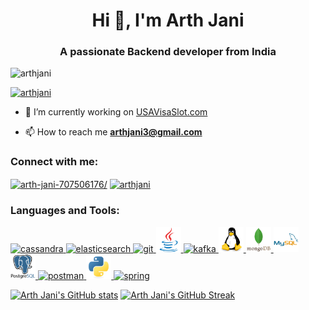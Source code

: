 
<h1 align="center">Hi 👋,  I'm Arth Jani</h1>
<h3 align="center">A passionate Backend developer from India</h3>

<p align="left"> <img src="https://komarev.com/ghpvc/?username=arthjani&label=Profile%20views&color=0e75b6&style=flat" alt="arthjani" /> </p>

<p align="left"> <a href="https://github.com/ryo-ma/github-profile-trophy"><img src="https://github-profile-trophy.vercel.app/?username=arthjani" alt="arthjani" /></a> </p>

- 🔭 I’m currently working on [USAVisaSlot.com](https://www.usavisaslot.com/)

- 📫 How to reach me **arthjani3@gmail.com**

<h3 align="left">Connect with me:</h3>
<p align="left">
<a href="https://linkedin.com/in/arth-jani-707506176/" target="blank"><img align="center" src="https://raw.githubusercontent.com/rahuldkjain/github-profile-readme-generator/master/src/images/icons/Social/linked-in-alt.svg" alt="arth-jani-707506176/" height="30" width="40" /></a>
<a href="https://www.hackerrank.com/arthjani" target="blank"><img align="center" src="https://raw.githubusercontent.com/rahuldkjain/github-profile-readme-generator/master/src/images/icons/Social/hackerrank.svg" alt="arthjani" height="30" width="40" /></a>
</p>

<h3 align="left">Languages and Tools:</h3>
<p align="left"> <a href="https://cassandra.apache.org/" target="_blank" rel="noreferrer"> <img src="https://www.vectorlogo.zone/logos/apache_cassandra/apache_cassandra-icon.svg" alt="cassandra" width="40" height="40"/> </a> <a href="https://www.elastic.co" target="_blank" rel="noreferrer"> <img src="https://www.vectorlogo.zone/logos/elastic/elastic-icon.svg" alt="elasticsearch" width="40" height="40"/> </a> <a href="https://git-scm.com/" target="_blank" rel="noreferrer"> <img src="https://www.vectorlogo.zone/logos/git-scm/git-scm-icon.svg" alt="git" width="40" height="40"/> </a> <a href="https://www.java.com" target="_blank" rel="noreferrer"> <img src="https://raw.githubusercontent.com/devicons/devicon/master/icons/java/java-original.svg" alt="java" width="40" height="40"/> </a> <a href="https://kafka.apache.org/" target="_blank" rel="noreferrer"> <img src="https://www.vectorlogo.zone/logos/apache_kafka/apache_kafka-icon.svg" alt="kafka" width="40" height="40"/> </a> <a href="https://www.linux.org/" target="_blank" rel="noreferrer"> <img src="https://raw.githubusercontent.com/devicons/devicon/master/icons/linux/linux-original.svg" alt="linux" width="40" height="40"/> </a> <a href="https://www.mongodb.com/" target="_blank" rel="noreferrer"> <img src="https://raw.githubusercontent.com/devicons/devicon/master/icons/mongodb/mongodb-original-wordmark.svg" alt="mongodb" width="40" height="40"/> </a> <a href="https://www.mysql.com/" target="_blank" rel="noreferrer"> <img src="https://raw.githubusercontent.com/devicons/devicon/master/icons/mysql/mysql-original-wordmark.svg" alt="mysql" width="40" height="40"/> </a> <a href="https://www.postgresql.org" target="_blank" rel="noreferrer"> <img src="https://raw.githubusercontent.com/devicons/devicon/master/icons/postgresql/postgresql-original-wordmark.svg" alt="postgresql" width="40" height="40"/> </a> <a href="https://postman.com" target="_blank" rel="noreferrer"> <img src="https://www.vectorlogo.zone/logos/getpostman/getpostman-icon.svg" alt="postman" width="40" height="40"/> </a> <a href="https://www.python.org" target="_blank" rel="noreferrer"> <img src="https://raw.githubusercontent.com/devicons/devicon/master/icons/python/python-original.svg" alt="python" width="40" height="40"/> </a> <a href="https://spring.io/" target="_blank" rel="noreferrer"> <img src="https://www.vectorlogo.zone/logos/springio/springio-icon.svg" alt="spring" width="40" height="40"/> </a> </p>

[![Arth Jani's GitHub stats](https://github-readme-stats.vercel.app/api?username=arthjani&theme=flag-india)](https://github.com/arthjani/github-readme-stats)
[![Arth Jani's GitHub Streak](http://github-readme-streak-stats.herokuapp.com?user=arthjani&theme=flag-india&date_format=M%20j%5B%2C%20Y%5D)](https://git.io/streak-stats)

<!-- [![Arth Jani's GitHub Top Langs](https://github-readme-stats.vercel.app/api/top-langs/?username=arthjani&theme=flag-india&layout=compact)](https://github.com/arthjani/github-readme-stats)
 -->

<!--
1. <p><img align="center" src="https://github-readme-streak-stats.herokuapp.com/?user=arthjani&" alt="arthjani" /></p>
2. <p><img align="left" src="https://github-readme-stats.vercel.app/api/top-langs?username=arthjani&show_icons=true&locale=en&layout=compact" alt="arthjani" /></p>
3. <p>&nbsp;<img align="center" src="https://github-readme-stats.vercel.app/api?username=arthjani&show_icons=true&locale=en" alt="arthjani" /></p>
 
## Indian style stats
[![Arth Jani's GitHub stats](https://github-readme-stats.vercel.app/api?username=arthjani&theme=flag-india)](https://github.com/arthjani/github-readme-stats)
[![Arth Jani's GitHub Streak](http://github-readme-streak-stats.herokuapp.com?user=arthjani&theme=flag-india&date_format=M%20j%5B%2C%20Y%5D)](https://git.io/streak-stats)
[![Arth Jani's GitHub Top Langs](https://github-readme-stats.vercel.app/api/top-langs/?username=arthjani&theme=flag-india&layout=compact)](https://github.com/arthjani/github-readme-stats)

-->
